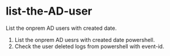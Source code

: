 # list-the-AD-user
List the onprem AD users with created date.
1) List the onprem AD uesrs with created date powershell.
2) Check the user deleted logs from powershell with event-id.
